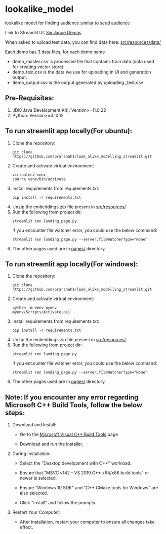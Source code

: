 # lookalike_model
lookalike model for finding audience similar to seed audience

Link to Streamlit UI: [Similance Demos](https://similance-demos.streamlit.app/)

When asked to upload test data, you can find data here:
[src/resources/data/](src/resources/data/)

Each demo has 3 data files, for each demo name <demo>
 - demo_master.csv is processed file that contains train data (data used for creating vector store)
 - demo_test.csv is the data we use for uploading in UI and generation output.
 - demo_output.csv is the output generated by uploading <demo>_test.csv

## Pre-Requisites:
1. JDK(Java Development Kit): Version>=11.0.22
2. Python: Version>=3.10.12
   
## To run streamlit app locally(For ubuntu):
1. Clone the repository:
   ```
   git clone https://github.com/prarshah1/look_alike_modelling_streamlit.git
   ```
2. Create and activate virtual environment:
   ```
   virtualenv venv
   source venv/bin/activate
   ```
3. Install requirements from requirements.txt:
   ```
   pip install -r requirements.txt
   ```
4. Unzip the embeddings.zip file present in [src/resources/](src/resources/)
5. Run the following from project dir:
   ```
   streamlit run landing_page.py
   ```
   If you encounter file watcher error, you could use the below command:
   ```
   streamlit run landing_page.py --server.fileWatcherType="None"
   ```
5. The other pages used are in [pages/](pages/) directory.

## To run streamlit app locally(For windows):
1. Clone the repository:
   ```
   git clone https://github.com/prarshah1/look_alike_modelling_streamlit.git
   ```
2. Create and activate virtual environment:
   ```
   python -m venv myenv
   myenv/Scripts/Activate.ps1
   ```
3. Install requirements from requirements.txt:
   ```
   pip install -r requirements.txt
   ```
4. Unzip the embeddings.zip file present in [src/resources/](src/resources/)
5. Run the following from project dir:
   ```
   streamlit run landing_page.py
   ```
   If you encounter file watcher error, you could use the below command:
   ```
   streamlit run landing_page.py --server.fileWatcherType="None"
   ```
5. The other pages used are in [pages/](pages/) directory.

## Note: If you encounter any error regarding Microsoft C++ Build Tools, follow the below steps:
1. Download and Install:
   
   - Go to the [Microsoft Visual C++ Build Tools](https://visualstudio.microsoft.com/visual-cpp-build-tools/) page
   
   - Download and run the installer.

2. During Installation:
   
   - Select the "Desktop development with C++" workload.

   - Ensure that "MSVC v142 - VS 2019 C++ x64/x86 build tools" or newer is selected.

   - Ensure "Windows 10 SDK" and "C++ CMake tools for Windows" are also selected.

   - Click "Install" and follow the prompts.

3. Restart Your Computer:
   
   - After installation, restart your computer to ensure all changes take effect.
